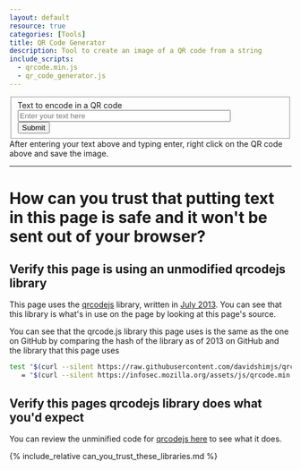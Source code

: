 ```yaml
---
layout: default
resource: true
categories: [Tools]
title: QR Code Generator
description: Tool to create an image of a QR code from a string
include_scripts:
  - qrcode.min.js
  - qr_code_generator.js
---
```


<fieldset>
<label for="text">Text to encode in a QR code</label>
<input id="text" type="text" placeholder="Enter your text here" style="width:80%" /><br />
<button type="submit" id="submit">Submit</button>
</fieldset>

<div id="qrcode"></div>
After entering your text above and typing enter, right click on the QR code 
above and save the image.

---

# How can you trust that putting text in this page is safe and it won't be sent out of your browser?

## Verify this page is using an unmodified qrcodejs library

This page uses the [qrcodejs](https://github.com/davidshimjs/qrcodejs) library,
written in [July 2013](https://github.com/davidshimjs/qrcodejs/commit/06c7a5e134f116402699f03cda5819e10a0e5787).
You can see that this library is what's in use on the page by looking at this 
page's source.

You can see that the qrcode.js library this page uses is the same as the one on
GitHub by comparing the hash of the library as of 2013 on GitHub and the library
that this page uses

```bash
test "$(curl --silent https://raw.githubusercontent.com/davidshimjs/qrcodejs/master/qrcode.min.js | sha256sum)" \
   = "$(curl --silent https://infosec.mozilla.org/assets/js/qrcode.min.js | sha256sum)" && echo "Success, qrcodejs hashes match"
```

## Verify this pages qrcodejs library does what you'd expect

You can review the unminified code for [qrcodejs here](https://github.com/davidshimjs/qrcodejs/blob/8247821f4a6336c8b7dd908a80f4e5c54e09fa1d/qrcode.js)
to see what it does.

{% include_relative can_you_trust_these_libraries.md %}

